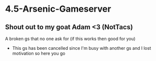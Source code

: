 # 4.5-Arsenic-Gameserver
## Shout out to my goat Adam <3 (NotTacs)
A broken gs that no one ask for (if this works then good for you)
- This gs has been cancelled since I'm busy with another gs and I lost motivation so here you go
